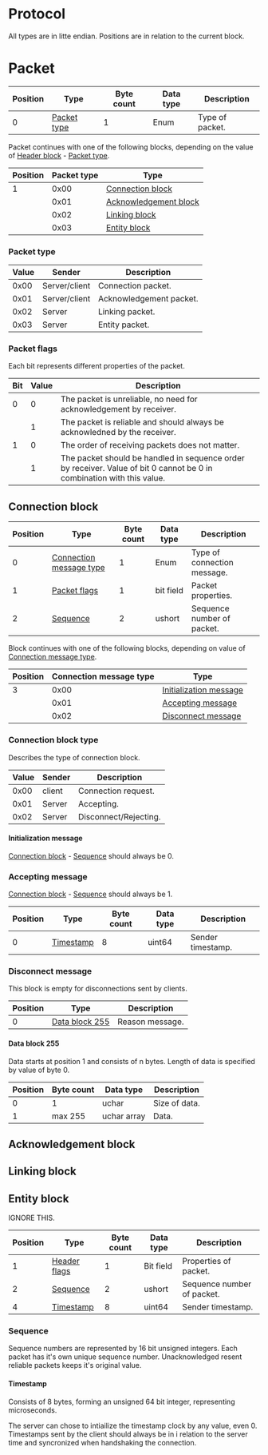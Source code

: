 # Protocol
All types are in litte endian.
Positions are in relation to the current block.

# Packet
| Position | Type                            | Byte count | Data type | Description                   |
| -------- | ------------------------------- | ---------- | ----------|------------------------------ |
| 0        | [Packet type](#Packet%20type)   | 1          | Enum      | Type of packet.               |

Packet continues with one of the following blocks, depending on the value of [Header block](#Header%20block) - [Packet type](#Packet%20type).

| Position | Packet type | Type                                              |
| -------- | ----------- | ------------------------------------------------- |
| 1        | 0x00        | [Connection block](#Connection%20block)           |
|          | 0x01        | [Acknowledgement block](#Acknowledgement%20block) |
|          | 0x02        | [Linking block](#Linking%20block)                 |
|          | 0x03        | [Entity block](#Entity%20block)                   |

### Packet type
| Value | Sender        | Description             |
| ----- | ------------- | ----------------------- |
| 0x00  | Server/client | Connection packet.      |
| 0x01  | Server/client | Acknowledgement packet. |
| 0x02  | Server        | Linking packet.         |
| 0x03  | Server        | Entity packet.          |

### Packet flags
Each bit represents different properties of the packet.

| Bit | Value | Description                                                                                                            |
| --- | ----  | ---------------------------------------------------------------------------------------------------------------------- |
| 0   | 0     | The packet is unreliable, no need for acknowledgement by receiver.                                                     |
|     | 1     | The packet is reliable and should always be acknowledned by the receiver.                                              |
| 1   | 0     | The order of receiving packets does not matter.                                                                        |
|     | 1     | The packet should be handled in sequence order by receiver. Value of bit 0 cannot be 0 in combination with this value. |

## Connection block

| Position |Type                                                     | Byte count | Data type | Description                 |
| -------- |-------------------------------------------------------- | ---------- | ----------|---------------------------- |
| 0        | [Connection message type](#Connection%20message%20type) | 1          | Enum      | Type of connection message. |
| 1        | [Packet flags](#Packet%20flags)                         | 1          | bit field | Packet properties.          |
| 2        | [Sequence](#Sequence)                                   | 2          | ushort    | Sequence number of packet.  |

Block continues with one of the following blocks, depending on value of [Connection message type](#Connection%20message%20type).

| Position | Connection message type | Type                                                |
| -------- | ----------------------- | --------------------------------------------------- |
| 3        | 0x00                    | [Initialization message](#Initialization%20message) |
|          | 0x01                    | [Accepting message](#Accepting%20message)           |
|          | 0x02                    | [Disconnect message](#Disconnect%20message)         |

### Connection block type
Describes the type of connection block.

| Value | Sender | Description                    |
| ----- | ------ | ------------------------------ |
| 0x00  | client | Connection request.            |
| 0x01  | Server | Accepting.                     |
| 0x02  | Server | Disconnect/Rejecting.          |

#### Initialization message
[Connection block](#Connection%20block) - [Sequence](#Header%20flags) should always be 0.

### Accepting message
[Connection block](#Connection%20block) - [Sequence](#Header%20flags) should always be 1.

| Position | Type                            | Byte count | Data type | Description       |
| -------- | ------------------------------- | ---------- | ----------|------------------ |
| 0        | [Timestamp](#Timestamp)         | 8          | uint64    | Sender timestamp. |

### Disconnect message
This block is empty for disconnections sent by clients.

| Position | Type                                   | Description     |
| -------- | ---------------------------------------| --------------- |
| 0        |  [Data block 255](#Data%20block%20255) | Reason message. |

#### Data block 255
Data starts at position 1 and consists of n bytes.
Length of data is specified by value of byte 0.

| Position | Byte count | Data type   | Description   |
| -------- | ---------- | ------------|-------------- |
| 0        | 1          | uchar       | Size of data. |
| 1        | max 255    | uchar array | Data.         |

## Acknowledgement block

## Linking block


## Entity block
IGNORE THIS.

| Position | Type                            | Byte count | Data type | Description                   |
| -------- | ------------------------------- | ---------- | ----------|------------------------------ |
| 1        | [Header flags](#Header%20flags) | 1          | Bit field | Properties of packet.         |
| 2        | [Sequence](#Header%20flags)     | 2          | ushort    | Sequence number of packet.    |
| 4        | [Timestamp](#Timestamp)         | 8          | uint64    | Sender timestamp.             |

### Sequence
Sequence numbers are represented by 16 bit unsigned integers.
Each packet has it's own unique sequence number.
Unacknowledged resent reliable packets keeps it's original value.

#### Timestamp
Consists of 8 bytes, forming an unsigned 64 bit integer, representing microseconds.

The server can chose to intiailize the timestamp clock by any value, even 0. Timestamps sent by the client should always be in i relation to the server time and syncronized when handshaking the connection.


